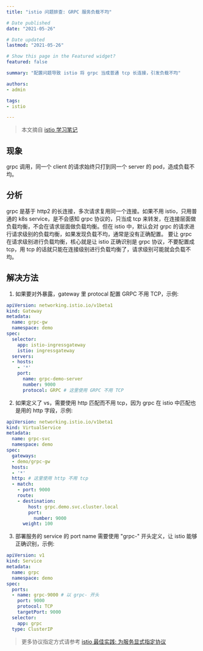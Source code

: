 ```yaml
---
title: "istio 问题排查: GRPC 服务负载不均"

# Date published
date: "2021-05-26"

# Date updated
lastmod: "2021-05-26"

# Show this page in the Featured widget?
featured: false

summary: "配置问题导致 istio 将 grpc 当成普通 tcp 长连接，引发负载不均"

authors:
- admin

tags:
- istio

---
```


> 本文摘自 [istio 学习笔记](https://imroc.cc/istio/troubleshooting/grpc-not-loadbalancing/)

## 现象

grpc 调用，同一个 client 的请求始终只打到同一个 server 的 pod，造成负载不均。

## 分析

grpc 是基于 http2 的长连接，多次请求复用同一个连接。如果不用 istio，只用普通的 k8s service，是不会感知 grpc 协议的，只当成 tcp 来转发，在连接层面做负载均衡，不会在请求层面做负载均衡。但在 istio 中，默认会对 grpc 的请求进行请求级别的负载均衡，如果发现负载不均，通常是没有正确配置。
要让 grpc 在请求级别进行负载均衡，核心就是让 istio 正确识别是 grpc 协议，不要配置成 tcp，用 tcp 的话就只能在连接级别进行负载均衡了，请求级别可能就会负载不均。

## 解决方法

1. 如果要对外暴露，gateway 里 protocal 配置 GRPC 不用 TCP，示例:

```yaml
apiVersion: networking.istio.io/v1beta1
kind: Gateway
metadata:
  name: grpc-gw
  namespace: demo
spec:
  selector:
    app: istio-ingressgateway
    istio: ingressgateway
  servers:
  - hosts:
    - '*'
    port:
      name: grpc-demo-server
      number: 9000
      protocol: GRPC # 这里使用 GRPC 不用 TCP
```

2. 如果定义了 vs，需要使用 http 匹配而不用 tcp，因为 grpc 在 istio 中匹配也是用的 http 字段，示例:

```yaml
apiVersion: networking.istio.io/v1beta1
kind: VirtualService
metadata:
  name: grpc-svc
  namespace: demo
spec:
  gateways:
  - demo/grpc-gw
  hosts:
  - '*'
  http: # 这里使用 http 不用 tcp
  - match:
    - port: 9000
    route:
    - destination:
        host: grpc.demo.svc.cluster.local
        port:
          number: 9000
      weight: 100
```

3. 部署服务的 service 的 port name 需要使用 "grpc-" 开头定义，让 istio 能够正确识别，示例:

```yaml
apiVersion: v1
kind: Service
metadata:
  name: grpc
  namespace: demo
spec:
  ports:
  - name: grpc-9000 # 以 grpc- 开头
    port: 9000
    protocol: TCP
    targetPort: 9000
  selector:
    app: grpc
  type: ClusterIP
```

> 更多协议指定方式请参考 [istio 最佳实践: 为服务显式指定协议](https://imroc.cc/istio/best-practice/specify-protocol/)